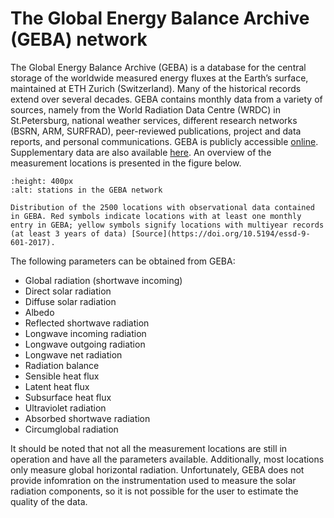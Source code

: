 # The Global Energy Balance Archive (GEBA) network

The Global Energy Balance Archive (GEBA) is a database for the central storage of the worldwide measured energy fluxes at the Earth’s surface, maintained at ETH Zurich (Switzerland). Many of the historical records extend over several decades. GEBA contains monthly data from a variety of sources, namely from the World Radiation Data Centre (WRDC) in St.Petersburg, national weather services, different research networks (BSRN, ARM, SURFRAD), peer-reviewed publications, project and data reports, and personal communications. GEBA is publicly accessible [online](http://www.geba.ethz.ch). Supplementary data are also available [here](https://doi.org/10.1594/PANGAEA.873078). An overview of the measurement locations is presented in the figure below.

```{figure} /graphics/geba.png
:height: 400px
:alt: stations in the GEBA network

Distribution of the 2500 locations with observational data contained in GEBA. Red symbols indicate locations with at least one monthly entry in GEBA; yellow symbols signify locations with multiyear records (at least 3 years of data) [Source](https://doi.org/10.5194/essd-9-601-2017).
```

The following parameters can be obtained from GEBA:

* Global radiation (shortwave incoming)
* Direct solar radiation
* Diffuse solar radiation
* Albedo
* Reflected shortwave radiation
* Longwave incoming radiation
* Longwave outgoing radiation
* Longwave net radiation
* Radiation balance
* Sensible heat flux
* Latent heat flux
* Subsurface heat flux
* Ultraviolet radiation
* Absorbed shortwave radiation
* Circumglobal radiation 

It should be noted that not all the measurement locations are still in operation and have all the parameters available. Additionally, most locations only measure global horizontal radiation. Unfortunately, GEBA does not provide infomration on the instrumentation used to measure the solar radiation components, so it is not possible for the user to estimate the quality of the data.
